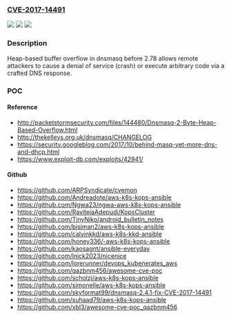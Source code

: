 ### [CVE-2017-14491](https://cve.mitre.org/cgi-bin/cvename.cgi?name=CVE-2017-14491)
![](https://img.shields.io/static/v1?label=Product&message=n%2Fa&color=blue)
![](https://img.shields.io/static/v1?label=Version&message=n%2Fa&color=blue)
![](https://img.shields.io/static/v1?label=Vulnerability&message=n%2Fa&color=brighgreen)

### Description

Heap-based buffer overflow in dnsmasq before 2.78 allows remote attackers to cause a denial of service (crash) or execute arbitrary code via a crafted DNS response.

### POC

#### Reference
- http://packetstormsecurity.com/files/144480/Dnsmasq-2-Byte-Heap-Based-Overflow.html
- http://thekelleys.org.uk/dnsmasq/CHANGELOG
- https://security.googleblog.com/2017/10/behind-masq-yet-more-dns-and-dhcp.html
- https://www.exploit-db.com/exploits/42941/

#### Github
- https://github.com/ARPSyndicate/cvemon
- https://github.com/Andreadote/aws-k8s-kops-ansible
- https://github.com/Ngwa23/ngwa-aws-k8s-kops-ansible
- https://github.com/RavitejaAdepudi/KopsCluster
- https://github.com/TinyNiko/android_bulletin_notes
- https://github.com/bisiman2/aws-k8s-kops-ansible
- https://github.com/calvinkkd/aws-k8s-kkd-ansible
- https://github.com/honey336/-aws-k8s-kops-ansible
- https://github.com/kaosagnt/ansible-everyday
- https://github.com/lnick2023/nicenice
- https://github.com/lorerunner/devops_kubenerates_aws
- https://github.com/qazbnm456/awesome-cve-poc
- https://github.com/scholzj/aws-k8s-kops-ansible
- https://github.com/simonelle/aws-k8s-kops-ansible
- https://github.com/skyformat99/dnsmasq-2.4.1-fix-CVE-2017-14491
- https://github.com/suhaad79/aws-k8s-kops-ansible
- https://github.com/xbl3/awesome-cve-poc_qazbnm456

